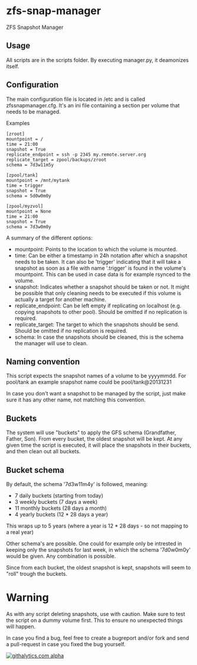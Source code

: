 zfs-snap-manager
================

ZFS Snapshot Manager

Usage
-----

All scripts are in the scripts folder. By executing manager.py, it deamonizes itself.

Configuration
-------------

The main configuration file is located in /etc and is called zfssnapmanager.cfg. It's an ini
file containing a section per volume that needs to be managed.

Examples

    [zroot]
    mountpoint = /
    time = 21:00
    snapshot = True
    replicate_endpoint = ssh -p 2345 my.remote.server.org
    replicate_target = zpool/backups/zroot
    schema = 7d3w11m5y

    [zpool/tank]
    mountpoint = /mnt/mytank
    time = trigger
    snapshot = True
    schema = 5d0w0m0y

    [zpool/myzvol]
    mountpoint = None
    time = 21:00
    snapshot = True
    schema = 7d3w0m0y

A summary of the different options:

* mountpoint: Points to the location to which the volume is mounted.
* time: Can be either a timestamp in 24h notation after which a snapshot needs to be taken. It can also be 'trigger' indicating that it will take a snapshot as soon as a file with name '.trigger' is found in the volume's mountpoint. This can be used in case data is for example rsynced to the volume.
* snapshot: Indicates whether a snapshot should be taken or not. It might be possible that only cleaning needs to be executed if this volume is actually a target for another machine.
* replicate_endpoint: Can be left empty if replicating on localhost (e.g. copying snapshots to other pool). Should be omitted if no replication is required.
* replicate_target: The target to which the snapshots should be send. Should be omitted if no replication is required.
* schema: In case the snapshots should be cleaned, this is the schema the manager will use to clean.

Naming convention
-----------------

This script expects the snapshot names of a volume to be yyyymmdd. For pool/tank an
example snapshot name could be pool/tank@20131231

In case you don't want a snapshot to be managed by the script, just make sure it has
any other name, not matching this convention.

Buckets
-------

The system will use "buckets" to apply the GFS schema (Grandfather, Father, Son).
From every bucket, the oldest snapshot will be kept. At any given time the script is
executed, it will place the snapshots in their buckets, and then clean out all buckets.

Bucket schema
-------------

By default, the schema '7d3w11m4y' is followed, meaning:

* 7 daily buckets (starting from today)
* 3 weekly buckets (7 days a week)
* 11 monthly buckets (28 days a month)
* 4 yearly buckets (12 * 28 days a year)

This wraps up to 5 years (where a year is 12 * 28 days - so not mapping to a real year)

Other schema's are possible. One could for example only be intrested in keeping only the
snapshots for last week, in which the schema '7d0w0m0y' would be given. Any combination is possible.

Since from each bucket, the oldest snapshot is kept, snapshots will seem to "roll"
trough the buckets.

Warning
=======

As with any script deleting snapshots, use with caution. Make sure to test the script on
a dummy volume first. This to ensure no unexpected things will happen.

In case you find a bug, feel free to create a bugreport and/or fork and send a pull-request
in case you fixed the bug yourself.

[![githalytics.com alpha](https://cruel-carlota.pagodabox.com/9a477622ab595ce9ecee59bd25d50d82 "githalytics.com")](http://githalytics.com/khenderick/zfs-snap-manager)
